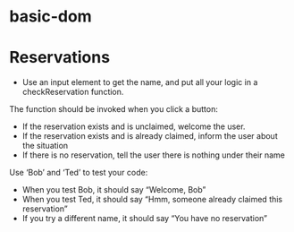 # basic-dom

Reservations
===
- Use an input element to get the name, and put all your logic in a checkReservation function.

 The function should be invoked when you click a button:

- If the reservation exists and is unclaimed, welcome the user.
- If the reservation exists and is already claimed, inform the user about the situation
- If there is no reservation, tell the user there is nothing under their name

Use ‘Bob’ and ‘Ted’ to test your code:
- When you test Bob, it should say “Welcome, Bob”
- When you test Ted, it should say “Hmm, someone already claimed this reservation”
- If you try a different name, it should say “You have no reservation”

